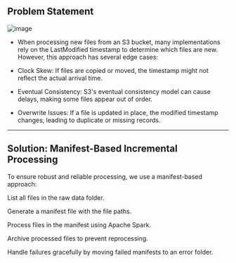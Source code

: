 

## Problem Statement
![image](https://github.com/user-attachments/assets/5494cc09-8b52-467c-b69c-313ed7d3afd5)

* When processing new files from an S3 bucket, many implementations rely on the LastModified timestamp to determine which files are new. However, this approach has several edge cases:

* Clock Skew: If files are copied or moved, the timestamp might not reflect the actual arrival time.

* Eventual Consistency: S3's eventual consistency model can cause delays, making some files appear out of order.

* Overwrite Issues: If a file is updated in place, the modified timestamp changes, leading to duplicate or missing records.


---------------


## Solution: Manifest-Based Incremental Processing

To ensure robust and reliable processing, we use a manifest-based approach:

List all files in the raw data folder.

Generate a manifest file with the file paths.

Process files in the manifest using Apache Spark.

Archive processed files to prevent reprocessing.

Handle failures gracefully by moving failed manifests to an error folder.


